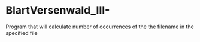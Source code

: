 # BlartVersenwald_III-
Program that will calculate number of occurrences of the the filename in the specified file
